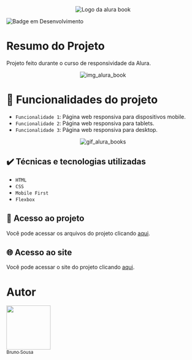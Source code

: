 <div align="center"> 
  
![Logo da alura book](https://github.com/brunornsousa92/alurabook/assets/17336588/53ade7b6-0d14-4e34-b829-9a7686c934b9)

  
</div>

![Badge em Desenvolvimento](https://img.shields.io/badge/STATUS-FINALIZADO-blue)

# Resumo do Projeto

Projeto feito durante o curso de responsividade da Alura.

<div align="center">
  
![img_alura_book](https://github.com/brunornsousa92/alurabook/assets/17336588/53a9ae6f-9de8-44f0-88cd-bd71f6cb66b0)

</div>

# :hammer: Funcionalidades do projeto

- `Funcionalidade 1`: Página web responsiva para dispositivos mobile.
- `Funcionalidade 2`: Página web responsiva para tablets.
- `Funcionalidade 3`: Página web responsiva para desktop.

<div align="center">

![gif_alura_books](https://github.com/brunornsousa92/alurabook/assets/17336588/0c3ec588-9ea0-4111-83ed-2db0515300d7)

</div>

## ✔️ Técnicas e tecnologias utilizadas

- ``HTML``
- ``CSS``
- ``Mobile First``
- ``Flexbox``

## 📁 Acesso ao projeto
Você pode acessar os arquivos do projeto clicando [aqui](https://github.com/brunornsousa92/alurabook).

## :globe_with_meridians: Acesso ao site
Você pode acessar o site do projeto clicando [aqui](https://alurabook-puce-tau.vercel.app).

# Autor

[<img src="https://avatars.githubusercontent.com/u/17336588?v=4" width=115><br><sub>Bruno Sousa</sub>](https://github.com/brunornsousa92)
